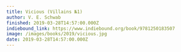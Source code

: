 ```yaml
---
title: Vicious (Villains №1)
author: V. E. Schwab
finished: 2019-03-28T14:57:00.000Z
indiebound_link: https://www.indiebound.org/book/9781250183507
image: /images/books/2019/vicious.jpg
date: 2019-03-28T14:57:00.000Z
---
```

